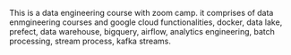 This is a data engineering course with zoom camp. it comprises of data enmgineering courses and google cloud functionalities, docker, data lake, prefect, data warehouse, bigquery, airflow, analytics engineering, batch processing, stream process, kafka streams.
